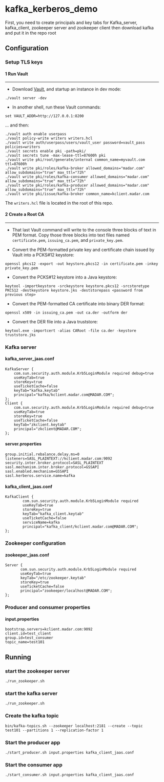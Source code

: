 # kafka_kerberos_demo
First, you need to create principals and key tabs for Kafka_server, kafka_client, zookeeper server and zookeeper client then download kafka and put it in the repo root
## Configuration

### Setup TLS keys
#### 1 Run Vault
------------
* Download [Vault](https://www.vaultproject.io/downloads.html), and startup an instance in dev mode:

```
./vault server -dev
```

* In another shell, run these Vault commands:

```
set VAULT_ADDR=http://127.0.0.1:8200
```

... and then:

```
./vault auth enable userpass
./vault policy-write writers writers.hcl
./vault write auth/userpass/users/vault_user password=vault_pass policies=writers
./vault secrets enable pki -path=pki/
./vault secrets tune -max-lease-ttl=87600h pki
./vault write pki/root/generate/internal common_name=myvault.com ttl=87600h
./vault write pki/roles/kafka-broker allowed_domains="madar.com" allow_subdomains="true" max_ttl="72h"
./vault write pki/roles/kafka-consumer allowed_domains="madar.com" allow_subdomains="true" max_ttl="72h"
./vault write pki/roles/kafka-producer allowed_domains="madar.com" allow_subdomains="true" max_ttl="72h"
./vault write pki/issue/kafka-broker common_name=kclient.madar.com
```

The `writers.hcl` file is located in the root of this repo.

#### 2 Create a Root CA
-------------------

* That last Vault command will write to the console three blocks of text in PEM format.  Copy those three blocks into 
  text files named `certificate.pem`, `issuing_ca.pem`, and `private_key.pem`.

* Convert the PEM-formatted private key and certificate chain issued by Vault into a PCKS#12 keystore:

```
openssl pkcs12 -export -out keystore.pkcs12 -in certificate.pem -inkey private_key.pem
```

* Convert the PCKS#12 keystore into a Java keystore:

```
keytool -importkeystore -srckeystore keystore.pkcs12 -srcstoretype PKCS12 -destkeystore keystore.jks -deststorepass <password from previous step>
```

* Convert the PEM-formatted CA certificate into binary DER format:

```
openssl x509 -in issuing_ca.pem -out ca.der -outform der
```

* Convert the DER file into a Java truststore:

```
keytool.exe -importcert -alias CARoot -file ca.der -keystore truststore.jks
```

### Kafka server
#### kafka_server_jaas.conf
```
KafkaServer {
    com.sun.security.auth.module.Krb5LoginModule required debug=true
    useKeyTab=true
    storeKey=true
    useTicketCache=false
    keyTab="kafka.keytab"
    principal="kafka/kclient.madar.com@MADAR.COM";
};
Client {
    com.sun.security.auth.module.Krb5LoginModule required debug=true
    useKeyTab=true
    storeKey=true
    useTicketCache=false
    keyTab="zkclient.keytab"
    principal="zkclient@MADAR.COM";
};

```
#### server.properties
```
group.initial.rebalance.delay.ms=0
listeners=SASL_PLAINTEXT://kclient.madar.com:9092
security.inter.broker.protocol=SASL_PLAINTEXT
sasl.mechanism.inter.broker.protocol=GSSAPI
sasl.enabled.mechanism=GSSAPI
sasl.kerberos.service.name=kafka
```
#### kafka_client_jaas.conf
```
KafkaClient {
      	com.sun.security.auth.module.Krb5LoginModule required
        useKeyTab=true
        storeKey=true
        keyTab="kafka_client.keytab"
        useTicketCache=false
        serviceName=kafka
        principal="kafka_client/kclient.madar.com@MADAR.COM";
};
```
### Zookeeper configuration
#### zookeeper_jaas.conf
```
Server {
       com.sun.security.auth.module.Krb5LoginModule required
       useKeyTab=true
       keyTab="/etc/zookeeper.keytab"
       storeKey=true
       useTicketCache=false
       principal="zookeeper/localhost@MADAR.COM";
};
```
### Producer and consumer properties
#### input.properties
```
bootstrap.servers=kclient.madar.com:9092
client.id=test_client
group.id=test_consumer
topic_name=test101
```
## Running
### start the zookeeper server
```
./run_zookeeper.sh
```
### start the kafka server
```
./run_zookeeper.sh
```
### Create the kafka topic
```
bin/kafka-topics.sh --zookeeper localhost:2181 --create --topic test101 --partitions 1 --replication-factor 1
```
### Start the producer app
```
./start_producer.sh input.properties kafka_client_jaas.conf
```
### Start the consumer app
```
./start_consumer.sh input.properties kafka_client_jaas.conf
```
